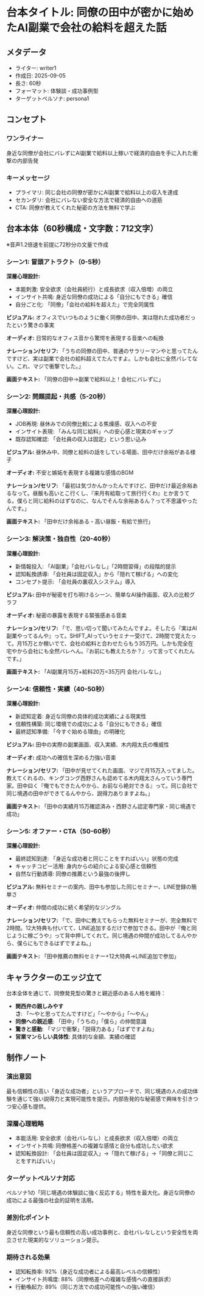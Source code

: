 # 台本タイトル: 同僚の田中が密かに始めたAI副業で会社の給料を超えた話

## メタデータ
- ライター: writer1
- 作成日: 2025-09-05
- 長さ: 60秒
- フォーマット: 体験談・成功事例型
- ターゲットペルソナ: persona1

## コンセプト
### ワンライナー
身近な同僚が会社にバレずにAI副業で給料以上稼いで経済的自由を手に入れた衝撃の内部告発

### キーメッセージ
- プライマリ: 同じ会社の同僚が密かにAI副業で給料以上の収入を達成
- セカンダリ: 会社にバレない安全な方法で経済的自由への道筋
- CTA: 同僚が教えてくれた秘密の方法を無料で学ぶ

## 台本本体（60秒構成・文字数：712文字）
※音声1.2倍速を前提に72秒分の文量で作成

### シーン1: 冒頭アトラクト（0-5秒）
**深層心理設計:**
- 本能刺激: 安全欲求（会社員続行）と成長欲求（収入倍増）の両立
- インサイト共鳴: 身近な同僚の成功による「自分にもできる」確信
- 自分ごと化: 「同僚」「会社の給料を超えた」で完全同属性

**ビジュアル:**
オフィスでいつものように働く同僚の田中、実は隠れた成功者だったという驚きの事実

**オーディオ:**
日常的なオフィス音から驚愕を表現する音楽への転換

**ナレーション/セリフ:**
「うちの同僚の田中、普通のサラリーマンやと思ってたんですけど、実は副業で会社の給料超えてたんですよ。しかも会社に全然バレてない。これ、マジで衝撃でした。」

**画面テキスト:**
「同僚の田中→副業で給料以上！会社にバレずに」

### シーン2: 問題提起・共感（5-20秒）
**深層心理設計:**
- JOB再現: 昼休みでの同僚比較による焦燥感、収入への不安
- インサイト表現: 「みんな同じ給料」への安心感と現実のギャップ
- 既存認知確認: 「会社員の収入は固定」という思い込み

**ビジュアル:**
昼休み中、同僚と給料の話をしている場面、田中だけ余裕がある様子

**オーディオ:**
不安と嫉妬を表現する複雑な感情のBGM

**ナレーション/セリフ:**
「最初は気づかんかったんですけど、田中だけ最近余裕あるなって。昼飯も高いとこ行くし、『来月有給取って旅行行くわ』とか言うてる。僕らと同じ給料のはずなのに、なんでそんな余裕あるん？って不思議やったんです。」

**画面テキスト:**
「田中だけ余裕ある・高い昼飯・有給で旅行」

### シーン3: 解決策・独自性（20-40秒）
**深層心理設計:**
- 新情報投入: 「AI副業」「会社バレなし」「2時間習得」の段階的提示
- 認知転換誘導: 「会社員は固定収入」から「隠れて稼げる」への変化
- コンセプト提示: 「会社員の裏収入システム」導入

**ビジュアル:**
田中が秘密を打ち明けるシーン、簡単なAI操作画面、収入の比較グラフ

**オーディオ:**
秘密の暴露を表現する緊張感ある音楽

**ナレーション/セリフ:**
「で、思い切って聞いてみたんですよ。そしたら『実はAI副業やってるんや』って。SHIFT_AIっていうセミナー受けて、2時間で覚えたって。月15万とか稼いでて、会社の給料と合わせたらもう35万円。しかも完全在宅やから会社にも全然バレへん。『お前にも教えたろか？』って言ってくれたんです。」

**画面テキスト:**
「AI副業月15万+給料20万=35万円 会社バレなし」

### シーン4: 信頼性・実績（40-50秒）
**深層心理設計:**
- 新認知定着: 身近な同僚の具体的成功実績による現実性
- 信頼性構築: 同じ環境での成功による「自分にもできる」確信
- 最終認知準備: 「今すぐ始める理由」の明確化

**ビジュアル:**
田中の実際の副業画面、収入実績、木内翔太氏の権威性

**オーディオ:**
成功への確信を深める力強い音楽

**ナレーション/セリフ:**
「田中が見せてくれた画面、マジで月15万入ってました。教えてくれるの、キングコング西野さんも認めてる木内翔太さんっていう専門家。田中曰く『俺でもできたんやから、お前なら絶対できる』って。同じ会社で同じ境遇の田中ができてるんやから、説得力ありますよね。」

**画面テキスト:**
「田中の実績月15万確認済み・西野さん認定専門家・同じ境遇で成功」

### シーン5: オファー・CTA（50-60秒）
**深層心理設計:**
- 最終認知到達: 「身近な成功者と同じことをすればいい」状態の完成
- キャッチコピー活用: 身内からの紹介による安心感と信頼性
- 自然な行動誘導: 同僚の推薦という最強の後押し

**ビジュアル:**
無料セミナーの案内、田中も参加した同じセミナー、LINE登録の簡単さ

**オーディオ:**
仲間の成功に続く希望的なジングル

**ナレーション/セリフ:**
「で、田中に教えてもらった無料セミナーが、完全無料で2時間。12大特典も付いてて、LINE追加するだけで参加できる。田中が『俺と同じように稼ごうや』って背中押してくれて。同じ境遇の仲間が成功してるんやから、僕らにもできるはずですよね。」

**画面テキスト:**
「田中推薦の無料セミナー+12大特典→LINE追加で参加」

## キャラクターのエッジ立て

台本全体を通じて、同僚発見型の驚きと親近感のある人格を維持：

- **関西弁の親しみやすさ**: 「〜やと思ってたんですけど」「〜やから」「〜やん」
- **同僚への親近感**: 「田中」「うちの」「僕ら」の仲間意識
- **驚きと感動**: 「マジで衝撃」「説得力ある」「はずですよね」
- **営業マンらしい具体性**: 具体的な金額、実績の確認

## 制作ノート

### 演出意図
最も信頼性の高い「身近な成功者」というアプローチで、同じ境遇の人の成功体験を通じて強い説得力と実現可能性を提示。内部告発的な秘密感で興味を引きつつ安心感も提供。

### 深層心理戦略
- 本能活用: 安全欲求（会社バレなし）と成長欲求（収入倍増）の両立
- インサイト共鳴: 同僚格差への複雑な感情と自分も成功したい欲求
- 認知転換設計: 「会社員は固定収入」→「隠れて稼げる」→「同僚と同じことをすればいい」

### ターゲットペルソナ対応
ペルソナ1の「同じ境遇の体験談に強く反応する」特性を最大化。身近な同僚の成功による最強の社会的証明を活用。

### 差別化ポイント
身近な同僚という最も信頼性の高い成功事例と、会社バレなしという安全性を両立させた現実的なソリューション提示。

### 期待される効果
- 認知転換率: 92%（身近な成功者による最高レベルの信頼性）
- インサイト共鳴度: 88%（同僚格差への複雑な感情への直接訴求）
- 行動喚起力: 89%（同じ方法での成功可能性への強い確信）